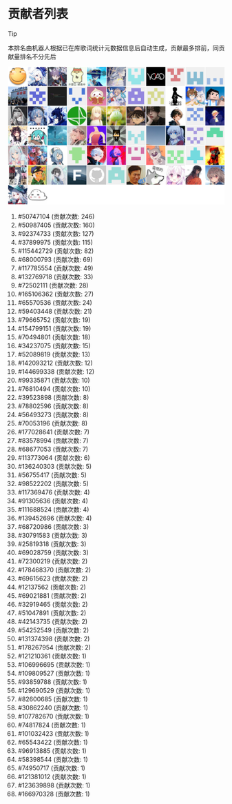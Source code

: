 # 贡献者列表

> [!TIP]
> 本排名由机器人根据已在库歌词统计元数据信息后自动生成，贡献最多排前，同贡献量排名不分先后

![贡献者头像画廊](./CONTRIBUTORS.svg)

1. #50747104 (贡献次数: 246)
2. #50987405 (贡献次数: 160)
3. #92374733 (贡献次数: 127)
4. #37899975 (贡献次数: 115)
5. #115442729 (贡献次数: 82)
6. #68000793 (贡献次数: 69)
7. #117785554 (贡献次数: 49)
8. #132769718 (贡献次数: 33)
9. #72502111 (贡献次数: 28)
10. #165106362 (贡献次数: 27)
11. #65570536 (贡献次数: 24)
12. #59403448 (贡献次数: 21)
13. #79665752 (贡献次数: 19)
14. #154799151 (贡献次数: 19)
15. #70494801 (贡献次数: 18)
16. #34237075 (贡献次数: 15)
17. #52089819 (贡献次数: 13)
18. #142093212 (贡献次数: 12)
19. #144699338 (贡献次数: 12)
20. #99335871 (贡献次数: 10)
21. #76810494 (贡献次数: 10)
22. #39523898 (贡献次数: 8)
23. #78802596 (贡献次数: 8)
24. #56493273 (贡献次数: 8)
25. #70053196 (贡献次数: 8)
26. #177028641 (贡献次数: 7)
27. #83578994 (贡献次数: 7)
28. #68677053 (贡献次数: 7)
29. #113773064 (贡献次数: 6)
30. #136240303 (贡献次数: 5)
31. #56755417 (贡献次数: 5)
32. #98522202 (贡献次数: 5)
33. #117369476 (贡献次数: 4)
34. #91305636 (贡献次数: 4)
35. #111688524 (贡献次数: 4)
36. #139452696 (贡献次数: 4)
37. #68720986 (贡献次数: 3)
38. #30791583 (贡献次数: 3)
39. #25819318 (贡献次数: 3)
40. #69028759 (贡献次数: 3)
41. #72300219 (贡献次数: 2)
42. #178468370 (贡献次数: 2)
43. #69615623 (贡献次数: 2)
44. #12137562 (贡献次数: 2)
45. #69021881 (贡献次数: 2)
46. #32919465 (贡献次数: 2)
47. #51047891 (贡献次数: 2)
48. #42143735 (贡献次数: 2)
49. #54252549 (贡献次数: 2)
50. #131374398 (贡献次数: 2)
51. #178267954 (贡献次数: 2)
52. #121210361 (贡献次数: 1)
53. #106996695 (贡献次数: 1)
54. #109809527 (贡献次数: 1)
55. #93859788 (贡献次数: 1)
56. #129690529 (贡献次数: 1)
57. #82600685 (贡献次数: 1)
58. #30862240 (贡献次数: 1)
59. #107782670 (贡献次数: 1)
60. #74817824 (贡献次数: 1)
61. #101032423 (贡献次数: 1)
62. #65543422 (贡献次数: 1)
63. #96913885 (贡献次数: 1)
64. #58398544 (贡献次数: 1)
65. #74950717 (贡献次数: 1)
66. #121381012 (贡献次数: 1)
67. #123639898 (贡献次数: 1)
68. #166970328 (贡献次数: 1)
